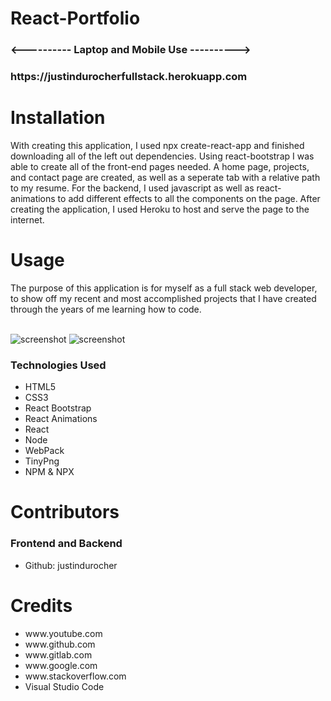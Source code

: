 # React-Portfolio

<h3><---------- Laptop and Mobile Use ----------></h3>
  
<h3>https://justindurocherfullstack.herokuapp.com

<h1>Installation</h1>
    
<p>With creating this application, I used npx create-react-app and finished downloading all of the left out dependencies. Using react-bootstrap I was able to create all of the front-end pages needed. A home page, projects, and contact page are created, as well as a seperate tab with a relative path to my resume. For the backend, I used javascript as well as react-animations to add different effects to all the components on the page. After creating the application, I used Heroku to host and serve the page to the internet.</p>

<h1>Usage</h1>

<p>The purpose of this application is for myself as a full stack web developer, to show off my recent and most accomplished projects that I have created through the years of me learning how to code.</p>

<br> 

<img src="./img/" alt="screenshot">

<img src="./img" alt="screenshot">

<h3>Technologies Used</h3>

<ul>
  <li>HTML5</li>
  <li>CSS3</li>
  <li>React Bootstrap</li>
  <li>React Animations</li>
  <li>React</li>
  <li>Node</li>
  <li>WebPack</li>
  <li>TinyPng</li>
  <li>NPM & NPX</li>
</ul>

<h1>Contributors</h1>

<h3>Frontend and Backend</h3>
<ul>
    <li>Github: justindurocher </li>
</ul>
<h1>Credits</h1>
<ul>
    <li>www.youtube.com</li>
    <li>www.github.com</li>
    <li>www.gitlab.com</li>
    <li>www.google.com</li>
    <li>www.stackoverflow.com</li>
    <li>Visual Studio Code</li>
</ul>



